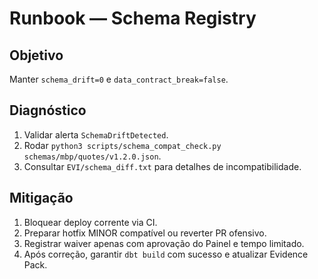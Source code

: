 # Runbook — Schema Registry

## Objetivo
Manter `schema_drift=0` e `data_contract_break=false`.

## Diagnóstico
1. Validar alerta `SchemaDriftDetected`.
2. Rodar `python3 scripts/schema_compat_check.py schemas/mbp/quotes/v1.2.0.json`.
3. Consultar `EVI/schema_diff.txt` para detalhes de incompatibilidade.

## Mitigação
1. Bloquear deploy corrente via CI.
2. Preparar hotfix MINOR compatível ou reverter PR ofensivo.
3. Registrar waiver apenas com aprovação do Painel e tempo limitado.
4. Após correção, garantir `dbt build` com sucesso e atualizar Evidence Pack.

